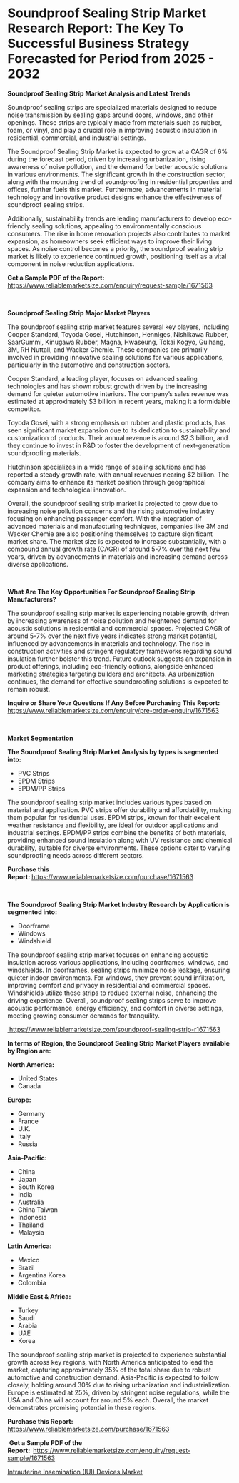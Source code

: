 <p><h1>Soundproof Sealing Strip Market Research Report: The Key To Successful Business Strategy Forecasted for Period from 2025 - 2032</h1></p><p><strong>Soundproof Sealing Strip Market Analysis and Latest Trends</strong></p>
<p><p>Soundproof sealing strips are specialized materials designed to reduce noise transmission by sealing gaps around doors, windows, and other openings. These strips are typically made from materials such as rubber, foam, or vinyl, and play a crucial role in improving acoustic insulation in residential, commercial, and industrial settings.</p><p>The Soundproof Sealing Strip Market is expected to grow at a CAGR of 6% during the forecast period, driven by increasing urbanization, rising awareness of noise pollution, and the demand for better acoustic solutions in various environments. The significant growth in the construction sector, along with the mounting trend of soundproofing in residential properties and offices, further fuels this market. Furthermore, advancements in material technology and innovative product designs enhance the effectiveness of soundproof sealing strips.</p><p>Additionally, sustainability trends are leading manufacturers to develop eco-friendly sealing solutions, appealing to environmentally conscious consumers. The rise in home renovation projects also contributes to market expansion, as homeowners seek efficient ways to improve their living spaces. As noise control becomes a priority, the soundproof sealing strip market is likely to experience continued growth, positioning itself as a vital component in noise reduction applications.</p></p>
<p><strong>Get a Sample PDF of the Report:&nbsp;</strong> <a href="https://www.reliablemarketsize.com/enquiry/request-sample/1671563?utm_campaign=3574&utm_medium=2&utm_source=Github&utm_content=ia&utm_term=25032025&utm_id=soundproof-sealing-strip">https://www.reliablemarketsize.com/enquiry/request-sample/1671563</a></p>
<p>&nbsp;</p>
<p><strong>Soundproof Sealing Strip Major Market Players</strong></p>
<p><p>The soundproof sealing strip market features several key players, including Cooper Standard, Toyoda Gosei, Hutchinson, Henniges, Nishikawa Rubber, SaarGummi, Kinugawa Rubber, Magna, Hwaseung, Tokai Kogyo, Guihang, 3M, RH Nuttall, and Wacker Chemie. These companies are primarily involved in providing innovative sealing solutions for various applications, particularly in the automotive and construction sectors.</p><p>Cooper Standard, a leading player, focuses on advanced sealing technologies and has shown robust growth driven by the increasing demand for quieter automotive interiors. The company’s sales revenue was estimated at approximately $3 billion in recent years, making it a formidable competitor.</p><p>Toyoda Gosei, with a strong emphasis on rubber and plastic products, has seen significant market expansion due to its dedication to sustainability and customization of products. Their annual revenue is around $2.3 billion, and they continue to invest in R&D to foster the development of next-generation soundproofing materials.</p><p>Hutchinson specializes in a wide range of sealing solutions and has reported a steady growth rate, with annual revenues nearing $2 billion. The company aims to enhance its market position through geographical expansion and technological innovation.</p><p>Overall, the soundproof sealing strip market is projected to grow due to increasing noise pollution concerns and the rising automotive industry focusing on enhancing passenger comfort. With the integration of advanced materials and manufacturing techniques, companies like 3M and Wacker Chemie are also positioning themselves to capture significant market share. The market size is expected to increase substantially, with a compound annual growth rate (CAGR) of around 5-7% over the next few years, driven by advancements in materials and increasing demand across diverse applications.</p></p>
<p>&nbsp;</p>
<p><strong>What Are The Key Opportunities For Soundproof Sealing Strip Manufacturers?</strong></p>
<p><p>The soundproof sealing strip market is experiencing notable growth, driven by increasing awareness of noise pollution and heightened demand for acoustic solutions in residential and commercial spaces. Projected CAGR of around 5-7% over the next five years indicates strong market potential, influenced by advancements in materials and technology. The rise in construction activities and stringent regulatory frameworks regarding sound insulation further bolster this trend. Future outlook suggests an expansion in product offerings, including eco-friendly options, alongside enhanced marketing strategies targeting builders and architects. As urbanization continues, the demand for effective soundproofing solutions is expected to remain robust.</p></p>
<p><strong>Inquire or Share Your Questions If Any Before Purchasing This Report:</strong> <a href="https://www.reliablemarketsize.com/enquiry/pre-order-enquiry/1671563?utm_campaign=3574&utm_medium=2&utm_source=Github&utm_content=ia&utm_term=25032025&utm_id=soundproof-sealing-strip">https://www.reliablemarketsize.com/enquiry/pre-order-enquiry/1671563</a></p>
<p>&nbsp;</p>
<p><strong>Market Segmentation</strong></p>
<p><strong>The Soundproof Sealing Strip Market Analysis by types is segmented into:</strong></p>
<p><ul><li>PVC Strips</li><li>EPDM Strips</li><li>EPDM/PP Strips</li></ul></p>
<p><p>The soundproof sealing strip market includes various types based on material and application. PVC strips offer durability and affordability, making them popular for residential uses. EPDM strips, known for their excellent weather resistance and flexibility, are ideal for outdoor applications and industrial settings. EPDM/PP strips combine the benefits of both materials, providing enhanced sound insulation along with UV resistance and chemical durability, suitable for diverse environments. These options cater to varying soundproofing needs across different sectors.</p></p>
<p><strong>Purchase this Report:&nbsp;</strong><a href="https://www.reliablemarketsize.com/purchase/1671563?utm_campaign=3574&utm_medium=2&utm_source=Github&utm_content=ia&utm_term=25032025&utm_id=soundproof-sealing-strip">https://www.reliablemarketsize.com/purchase/1671563</a></p>
<p>&nbsp;</p>
<p><strong>The Soundproof Sealing Strip Market Industry Research by Application is segmented into:</strong></p>
<p><ul><li>Doorframe</li><li>Windows</li><li>Windshield</li></ul></p>
<p><p>The soundproof sealing strip market focuses on enhancing acoustic insulation across various applications, including doorframes, windows, and windshields. In doorframes, sealing strips minimize noise leakage, ensuring quieter indoor environments. For windows, they prevent sound infiltration, improving comfort and privacy in residential and commercial spaces. Windshields utilize these strips to reduce external noise, enhancing the driving experience. Overall, soundproof sealing strips serve to improve acoustic performance, energy efficiency, and comfort in diverse settings, meeting growing consumer demands for tranquility.</p></p>
<p><a href="https://www.reliablemarketsize.com/soundproof-sealing-strip-r1671563?utm_campaign=3574&utm_medium=2&utm_source=Github&utm_content=ia&utm_term=25032025&utm_id=soundproof-sealing-strip">&nbsp;https://www.reliablemarketsize.com/soundproof-sealing-strip-r1671563</a></p>
<p><strong>In terms of Region, the Soundproof Sealing Strip Market Players available by Region are:</strong></p>
<p>
    <p> <strong> North America: </strong>
        <ul>
            <li>United States</li>
            <li>Canada</li>
        </ul>
        </p> 
    <p> <strong> Europe: </strong>
        <ul>
            <li>Germany</li>
            <li>France</li>
            <li>U.K.</li>
            <li>Italy</li>
            <li>Russia</li>
        </ul>
        </p> 
    <p> <strong> Asia-Pacific: </strong>
        <ul>
            <li>China</li>
            <li>Japan</li>
            <li>South Korea</li>
            <li>India</li>
            <li>Australia</li>
            <li>China Taiwan</li>
            <li>Indonesia</li>
            <li>Thailand</li>
            <li>Malaysia</li>
        </ul>
        </p> 
    <p> <strong> Latin America: </strong>
        <ul>
            <li>Mexico</li>
            <li>Brazil</li>
            <li>Argentina Korea</li>
            <li>Colombia</li>
        </ul>
        </p> 
    <p> <strong> Middle East & Africa: </strong>
        <ul>
            <li>Turkey</li>
            <li>Saudi</li>
            <li>Arabia</li>
            <li>UAE</li>
            <li>Korea</li>
        </ul>
    </p>
    </p>
<p><p>The soundproof sealing strip market is projected to experience substantial growth across key regions, with North America anticipated to lead the market, capturing approximately 35% of the total share due to robust automotive and construction demand. Asia-Pacific is expected to follow closely, holding around 30% due to rising urbanization and industrialization. Europe is estimated at 25%, driven by stringent noise regulations, while the USA and China will account for around 5% each. Overall, the market demonstrates promising potential in these regions.</p></p>
<p><strong>Purchase this Report: </strong><a href="https://www.reliablemarketsize.com/purchase/1671563?utm_campaign=3574&utm_medium=2&utm_source=Github&utm_content=ia&utm_term=25032025&utm_id=soundproof-sealing-strip">https://www.reliablemarketsize.com/purchase/1671563</a></p>
<p>&nbsp;<strong>Get a Sample PDF of the Report:&nbsp;&nbsp;</strong><a href="https://www.reliablemarketsize.com/enquiry/request-sample/1671563?utm_campaign=3574&utm_medium=2&utm_source=Github&utm_content=ia&utm_term=25032025&utm_id=soundproof-sealing-strip">https://www.reliablemarketsize.com/enquiry/request-sample/1671563</a></p>
<p><strong></strong></p>
<p><p><a href="https://github.com/mehakmiamid1/Market-Research-Report-List-1/blob/main/intrauterine-insemination-iui-devices-market.md?utm_campaign=3574&utm_medium=2&utm_source=Github&utm_content=ia&utm_term=25032025&utm_id=soundproof-sealing-strip">Intrauterine Insemination (IUI) Devices Market</a></p></p>